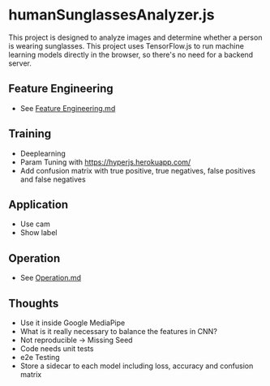 # humanSunglassesAnalyzer.js

This project is designed to analyze images and determine whether a person is wearing sunglasses. This project uses
TensorFlow.js to run machine learning models directly in the browser, so there's no need for a backend server.

## Feature Engineering

* See [Feature Engineering.md](feature-engineering%2FFeature%20Engineering.md)

## Training

* Deeplearning
* Param Tuning with https://hyperjs.herokuapp.com/
* Add confusion matrix with true positive, true negatives, false positives and false negatives

## Application

* Use cam
* Show label

## Operation

* See [Operation.md](Operation%2FOperation.md)

## Thoughts

* Use it inside Google MediaPipe
* What is it really necessary to balance the features in CNN?
* Not reproducible -> Missing Seed
* Code needs unit tests
* e2e Testing
* Store a sidecar to each model including loss, accuracy and confusion matrix
